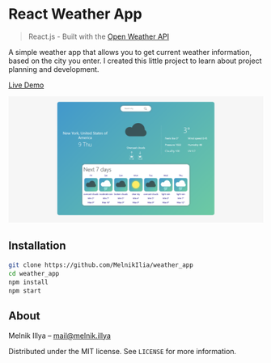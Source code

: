 # React Weather App
> React.js - Built with the [Open Weather API](https://openweathermap.org/api)

A simple weather app that allows you to get current weather information, based on the city you enter.
I created this little project to learn about project planning and development.

[Live Demo](https://silentweather.netlify.app/)

![Screenshot React Weather App](https://raw.githubusercontent.com/MelnikIlia/weather_app/master/screen/screen.png)

## Installation

```sh
git clone https://github.com/MelnikIlia/weather_app
cd weather_app
npm install
npm start
```

## About

Melnik Illya – [mail@melnik.illya](mailto:melnik.illya1@gmail.com)

Distributed under the MIT license.
See ``LICENSE`` for more information.